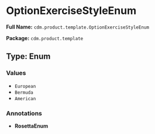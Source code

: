# OptionExerciseStyleEnum

**Full Name:** `cdm.product.template.OptionExerciseStyleEnum`

**Package:** `cdm.product.template`

## Type: Enum

### Values

- `European`
- `Bermuda`
- `American`
### Annotations

- **RosettaEnum**

